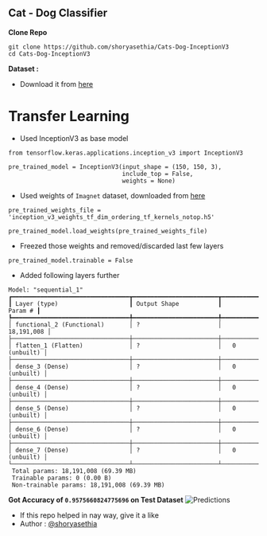 ## Cat - Dog Classifier

**Clone Repo**
```
git clone https://github.com/shoryasethia/Cats-Dog-InceptionV3
cd Cats-Dog-InceptionV3
```

**Dataset :**
- Download it from [here](https://www.microsoft.com/en-us/download/details.aspx?id=54765)
  
# **Transfer Learning**
- Used InceptionV3 as base model
```
from tensorflow.keras.applications.inception_v3 import InceptionV3

pre_trained_model = InceptionV3(input_shape = (150, 150, 3),
                                include_top = False,              
                                weights = None)           
```
- Used weights of `Imagnet` dataset, downloaded from [here](https://github.com/fchollet/deep-learning-models/releases/download/v0.7/inception_resnet_v2_weights_tf_dim_ordering_tf_kernels_notop.h5:)
```
pre_trained_weights_file = 'inception_v3_weights_tf_dim_ordering_tf_kernels_notop.h5'

pre_trained_model.load_weights(pre_trained_weights_file)
```
- Freezed those weights and removed/discarded last few layers
```
pre_trained_model.trainable = False   
```
- Added following layers further
```
Model: "sequential_1"
┏━━━━━━━━━━━━━━━━━━━━━━━━━━━━━━━━━┳━━━━━━━━━━━━━━━━━━━━━━━━┳━━━━━━━━━━━━━━━┓
┃ Layer (type)                    ┃ Output Shape           ┃       Param # ┃
┡━━━━━━━━━━━━━━━━━━━━━━━━━━━━━━━━━╇━━━━━━━━━━━━━━━━━━━━━━━━╇━━━━━━━━━━━━━━━┩
│ functional_2 (Functional)       │ ?                      │    18,191,008 │
├─────────────────────────────────┼────────────────────────┼───────────────┤
│ flatten_1 (Flatten)             │ ?                      │   0 (unbuilt) │
├─────────────────────────────────┼────────────────────────┼───────────────┤
│ dense_3 (Dense)                 │ ?                      │   0 (unbuilt) │
├─────────────────────────────────┼────────────────────────┼───────────────┤
│ dense_4 (Dense)                 │ ?                      │   0 (unbuilt) │
├─────────────────────────────────┼────────────────────────┼───────────────┤
│ dense_5 (Dense)                 │ ?                      │   0 (unbuilt) │
├─────────────────────────────────┼────────────────────────┼───────────────┤
│ dense_6 (Dense)                 │ ?                      │   0 (unbuilt) │
├─────────────────────────────────┼────────────────────────┼───────────────┤
│ dense_7 (Dense)                 │ ?                      │   0 (unbuilt) │
└─────────────────────────────────┴────────────────────────┴───────────────┘
 Total params: 18,191,008 (69.39 MB)
 Trainable params: 0 (0.00 B)
 Non-trainable params: 18,191,008 (69.39 MB)
```
**Got Accuracy of `0.9575660824775696` on Test Dataset**
![Predictions](https://github.com/shoryasethia/Cats-Dog-InceptionV3/blob/main/some-predictions.png)

- If this repo helped in nay way, give it a like
- Author : [@shoryasethia](https://github.com/shoryasethia)
